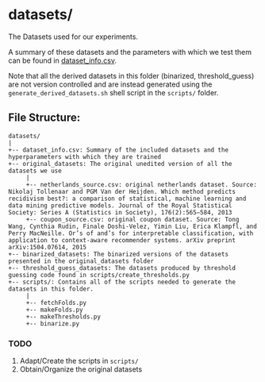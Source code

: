 # datasets/
The Datasets used for our experiments.

A summary of these datasets and the parameters with which we test them can be 
found in [dataset_info.csv](dataset_info.csv).

Note that all the derived datasets in this folder (binarized, threshold_guess) 
are not version controlled and are instead generated using the 
`generate_derived_datasets.sh` shell script in the `scripts/` folder.

## File Structure: 
```
datasets/
|
+-- dataset_info.csv: Summary of the included datasets and the hyperparameters with which they are trained
+-- original_datasets: The original unedited version of all the datasets we use
     |
     +-- netherlands_source.csv: original netherlands dataset. Source: Nikolaj Tollenaar and PGM Van der Heijden. Which method predicts recidivism best?: a comparison of statistical, machine learning and data mining predictive models. Journal of the Royal Statistical Society: Series A (Statistics in Society), 176(2):565–584, 2013
     +-- coupon_source.csv: original coupon dataset. Source: Tong Wang, Cynthia Rudin, Finale Doshi-Velez, Yimin Liu, Erica Klampfl, and Perry MacNeille. Or’s of and’s for interpretable classification, with application to context-aware recommender systems. arXiv preprint arXiv:1504.07614, 2015
+-- binarized_datasets: The binarized versions of the datasets presented in the original_datasets folder
+-- threshold_guess_datasets: The datasets produced by threshold guessing code found in scripts/create_thresholds.py
+-- scripts/: Contains all of the scripts needed to generate the datasets in this folder.
     |
     +-- fetchFolds.py
     +-- makeFolds.py
     +-- makeThresholds.py
     +-- binarize.py
```

### TODO
1. Adapt/Create the scripts in `scripts/`
2. Obtain/Organize the original datasets
